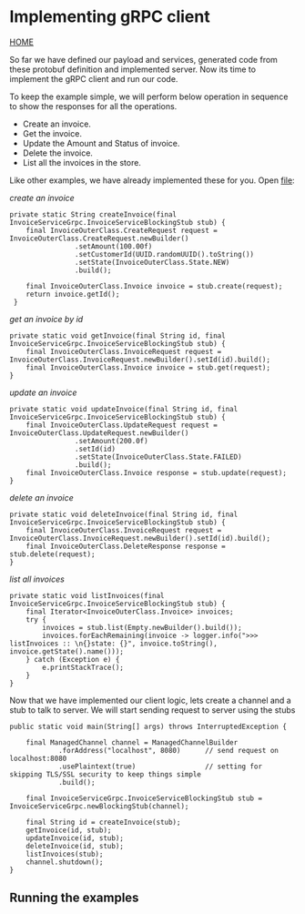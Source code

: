 # Implementing gRPC client 
[HOME](../../README.md)

So far we have defined our payload and services, generated code from these protobuf definition and implemented server. Now its time to implement the gRPC client and run our code.

To keep the example simple, we will perform below operation in sequence to show the responses for all the operations.
- Create an invoice.
- Get the invoice.
- Update the Amount and Status of invoice.
- Delete the invoice.
- List all the invoices in the store.

Like other examples, we have already implemented these for you. Open [file](../../src/main/java/impl/GrpcClient.java):

_create an invoice_
```
private static String createInvoice(final InvoiceServiceGrpc.InvoiceServiceBlockingStub stub) {
    final InvoiceOuterClass.CreateRequest request = InvoiceOuterClass.CreateRequest.newBuilder()
                .setAmount(100.00f)
                .setCustomerId(UUID.randomUUID().toString())
                .setState(InvoiceOuterClass.State.NEW)
                .build();

    final InvoiceOuterClass.Invoice invoice = stub.create(request);
    return invoice.getId();
 }
```
_get an invoice by id_
```
private static void getInvoice(final String id, final InvoiceServiceGrpc.InvoiceServiceBlockingStub stub) {
    final InvoiceOuterClass.InvoiceRequest request = InvoiceOuterClass.InvoiceRequest.newBuilder().setId(id).build();
    final InvoiceOuterClass.Invoice invoice = stub.get(request);
}
```
_update an invoice_
```
private static void updateInvoice(final String id, final InvoiceServiceGrpc.InvoiceServiceBlockingStub stub) {
    final InvoiceOuterClass.UpdateRequest request = InvoiceOuterClass.UpdateRequest.newBuilder()
                .setAmount(200.0f)
                .setId(id)
                .setState(InvoiceOuterClass.State.FAILED)
                .build();
    final InvoiceOuterClass.Invoice response = stub.update(request);
}
```
_delete an invoice_
```
private static void deleteInvoice(final String id, final InvoiceServiceGrpc.InvoiceServiceBlockingStub stub) {
    final InvoiceOuterClass.InvoiceRequest request = InvoiceOuterClass.InvoiceRequest.newBuilder().setId(id).build();
    final InvoiceOuterClass.DeleteResponse response = stub.delete(request);
}
```
_list all invoices_
```
private static void listInvoices(final InvoiceServiceGrpc.InvoiceServiceBlockingStub stub) {
    final Iterator<InvoiceOuterClass.Invoice> invoices;
    try {
        invoices = stub.list(Empty.newBuilder().build());
        invoices.forEachRemaining(invoice -> logger.info(">>> listInvoices :: \n{}state: {}", invoice.toString(), invoice.getState().name()));
    } catch (Exception e) {
        e.printStackTrace();
    }
}
```

Now that we have implemented our client logic, lets create a channel and a stub to talk to server. We will start sending request to server using the stubs
```
public static void main(String[] args) throws InterruptedException {

    final ManagedChannel channel = ManagedChannelBuilder
            .forAddress("localhost", 8080)      // send request on localhost:8080
            .usePlaintext(true)                 // setting for skipping TLS/SSL security to keep things simple
            .build();

    final InvoiceServiceGrpc.InvoiceServiceBlockingStub stub = InvoiceServiceGrpc.newBlockingStub(channel);

    final String id = createInvoice(stub);
    getInvoice(id, stub);
    updateInvoice(id, stub);
    deleteInvoice(id, stub);
    listInvoices(stub);
    channel.shutdown();
}
```

## Running the examples